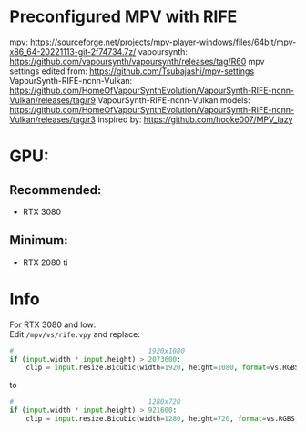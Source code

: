 # Preconfigured MPV with RIFE

mpv: https://sourceforge.net/projects/mpv-player-windows/files/64bit/mpv-x86_64-20221113-git-2f74734.7z/
vapoursynth: https://github.com/vapoursynth/vapoursynth/releases/tag/R60
mpv settings edited from: https://github.com/Tsubajashi/mpv-settings
VapourSynth-RIFE-ncnn-Vulkan: https://github.com/HomeOfVapourSynthEvolution/VapourSynth-RIFE-ncnn-Vulkan/releases/tag/r9
VapourSynth-RIFE-ncnn-Vulkan models: https://github.com/HomeOfVapourSynthEvolution/VapourSynth-RIFE-ncnn-Vulkan/releases/tag/r3
inspired by: https://github.com/hooke007/MPV_lazy

# GPU:
## Recommended:
- RTX 3080
## Minimum:
- RTX 2080 ti
# Info
For RTX 3080 and low:
<br>
Edit `/mpv/vs/rife.vpy` and replace:
```py
#                                 1920x1080
if (input.width * input.height) > 2073600:
	clip = input.resize.Bicubic(width=1920, height=1080, format=vs.RGBS, matrix_in_s="709")
```
to
```py
#                                 1280x720
if (input.width * input.height) > 921600:
	clip = input.resize.Bicubic(width=1280, height=720, format=vs.RGBS, matrix_in_s="709")
```
